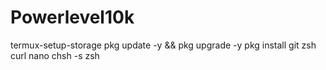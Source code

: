 # Powerlevel10k

termux-setup-storage
pkg update -y && pkg upgrade -y
pkg install git zsh curl nano
chsh -s zsh

